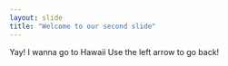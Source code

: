 ```yaml
---
layout: slide
title: "Welcome to our second slide"
---
```

Yay! I wanna go to Hawaii
Use the left arrow to go back!
